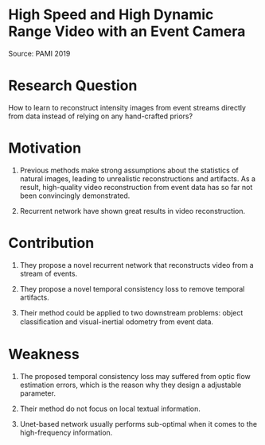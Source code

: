 # High Speed and High Dynamic Range Video with an Event Camera

Source: PAMI 2019

# Research Question

How to learn to reconstruct intensity images from event streams directly from data instead of relying on any hand-crafted priors?

# Motivation

1) Previous methods make strong assumptions about the statistics of natural images, leading to unrealistic reconstructions and artifacts. As a result,
high-quality video reconstruction from event data has so far not been convincingly demonstrated.

2) Recurrent network have shown great results in video reconstruction.

# Contribution

1) They propose a novel recurrent network that reconstructs video
from a stream of events.

2) They propose a novel temporal consistency loss to remove temporal artifacts.

3) Their method could be applied to two downstream problems: object classiﬁcation and visual-inertial odometry from event data.

# Weakness

1) The proposed temporal consistency loss may suffered from optic flow estimation errors, which is the reason why they design a adjustable parameter.

2) Their method do not focus on local textual information.

3) Unet-based network usually performs sub-optimal when it comes to the high-frequency information.